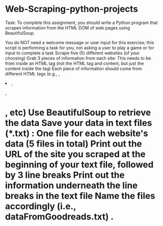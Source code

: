 # Web-Scraping-python-projects

Task:  To complete this assignment, you should write a Python program that scrapes information from the HTML DOM of web pages using BeautifulSoup.

You do NOT need a welcome message or user input for this exercise; this script is performing a task for you, not asking a user to play a game or for input to complete a task 
Scrape five (5) different websites (of your choosing)
Grab 3 pieces of information from each site:
This needs to be from inside an HTML tag (not the HTML tag and content, but just the content inside the tag)
Each piece of information should come from different HTML tags (e.g., <a>, <li>, <p>, <h1>, etc)
Use BeautifulSoup to retrieve the data
Save your data in text files (*.txt) :
One file for each website's data (5 files in total)
Print out the URL of the site you scraped at the beginning of your text file, followed by 3 line breaks
Print out the information underneath the line breaks in the text file
Name the files accordingly (i.e., dataFromGoodreads.txt)
.
